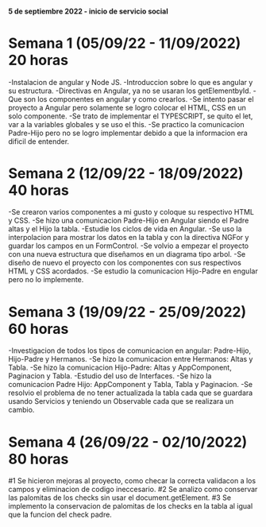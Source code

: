 #### 5 de septiembre 2022 - inicio de servicio social

# Semana 1 (05/09/22 - 11/09/2022) 20 horas
-Instalacion de angular y Node JS.
-Introduccion sobre lo que es angular y su estructura.
-Directivas en Angular, ya no se usaran los getElementbyId.
-Que son los componentes en angular y como crearlos.
-Se intento pasar el proyecto a Angular pero solamente se logro colocar el HTML, CSS en un solo componente.
-Se trato de implementar el TYPESCRIPT, se quito el let, var a la variables globales y se uso el this.
-Se practico la comunicacion Padre-Hijo pero no se logro implementar debido a que la informacion era dificil de entender.
# Semana 2 (12/09/22 - 18/09/2022) 40 horas
-Se crearon varios componentes a mi gusto y coloque su respectivo HTML y CSS.
-Se hizo una comunicacion Padre-Hijo en Angular siendo el Padre altas y el Hijo la tabla.
-Estudie los ciclos de vida en Angular.
-Se uso la interpolacion para mostrar los datos en la tabla y con la directiva NGFor y guardar los campos en un FormControl.
-Se volvio a empezar el proyecto con una nueva estructura que diseñamos en un diagrama tipo arbol.
-Se diseño de nuevo el proyecto con los componentes con sus respectivos HTML y CSS acordados.
-Se estudio la comunicacion Hijo-Padre en engular pero no lo implemente.
# Semana 3 (19/09/22 - 25/09/2022) 60 horas
-Investigacion de todos los tipos de comunicacion en angular: Padre-Hijo, Hijo-Padre y Hermanos.
-Se hizo la comunicacion entre Hermanos: Altas y Tabla. 
-Se hizo la comunicacion Hijo-Padre: Altas y AppComponent, Paginacion y Tabla.
-Estudio del uso de Interfaces.
-Se hizo la comunicacion Padre Hijo: AppComponent y Tabla, Tabla y Paginacion.
-Se resolvio el problema de no tener actualizada la tabla cada que se guardara usando Servicios y teniendo un Observable cada que se realizara un cambio.
# Semana 4 (26/09/22 - 02/10/2022) 80 horas
#1 Se hicieron mejoras al proyecto, como checar la correcta validacon a los campos y eliminacion de codigo ineccesario.
#2 Se analizo como conservar las palomitas de los checks sin usar el document.getElement.
#3 Se implemento la conservacion de palomitas de los checks en la tabla al igual que la funcion del check padre.
